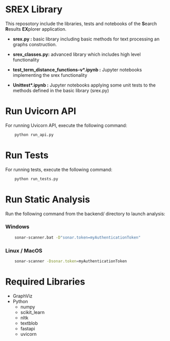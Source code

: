 # SREX Library

This reposotory include the libraries, tests and notebooks of the **S**earch **R**esults **EX**plorer application.

- **srex.py :** basic library including basic methods for text processing an graphs construction.

- **srex_classes.py:** advanced library which includes high level functionality

- **test_term_distance_functions-v\*.ipynb :** Jupyter notebooks implementing the srex functionality

- **Unittest\*.ipynb :** Jupyter notebooks applying some unit tests to the methods defined in the basic library (srex.py)


# Run Uvicorn API

For running Uvicorn API, execute the following command:

```bash
    python run_api.py
```

# Run Tests

For running tests, execute the following command:

```bash
    python run_tests.py
```

# Run Static Analysis

Run the following command from the backend/ directory to launch analysis:

### Windows

```bash
    sonar-scanner.bat -D"sonar.token=myAuthenticationToken"
```

### Linux / MacOS

```bash
    sonar-scanner -Dsonar.token=myAuthenticationToken
```





# Required Libraries

- GraphViz
- Python
    - numpy
    - scikit_learn
    - nltk
    - textblob
    - fastapi
    - uvicorn


